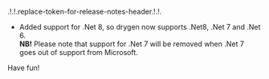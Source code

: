 .!.!.replace-token-for-release-notes-header.!.!.
- Added support for .Net 8, so drygen now supports .Net8, .Net 7 and .Net 6.  
  **NB!** Please note that support for .Net 7 will be removed when .Net 7 goes out of support from Microsoft.

Have fun!
